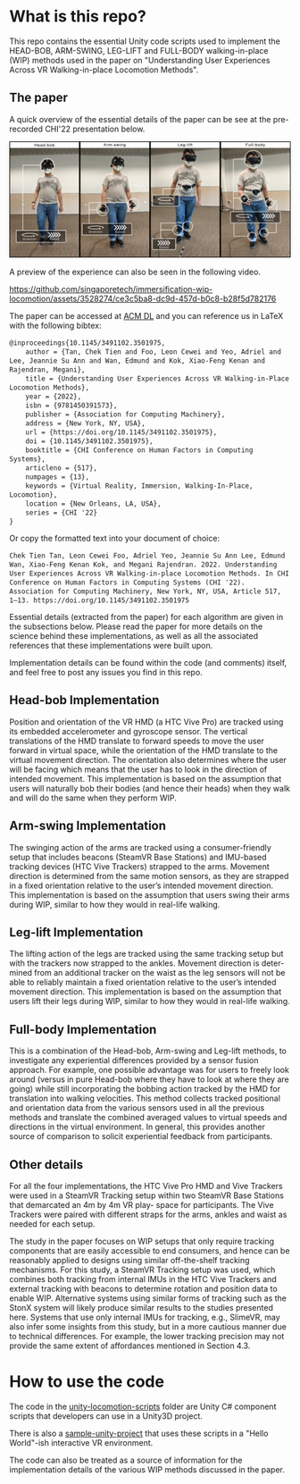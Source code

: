 # What is this repo?

This repo contains the essential Unity code scripts used to implement the HEAD-BOB, ARM-SWING, LEG-LIFT and FULL-BODY walking-in-place (WIP) methods used in the paper on "Understanding User Experiences Across VR Walking-in-place Locomotion Methods".

## The paper

A quick overview of the essential details of the paper can be see at the pre-recorded CHI'22 presentation below.

[![CHI '22 Video Presentation](https://github.com/singaporetech/immersification-wip-locomotion/blob/main/images/locomotion-setups.jpg)](https://youtu.be/vT0VGSpjBsE)

A preview of the experience can also be seen in the following video.

https://github.com/singaporetech/immersification-wip-locomotion/assets/3528274/ce3c5ba8-dc9d-457d-b0c8-b28f5d782176

The paper can be accessed at [ACM DL](https://dl.acm.org/doi/abs/10.1145/3491102.3501975) and you can reference us in LaTeX with the following bibtex:

```
@inproceedings{10.1145/3491102.3501975,
    author = {Tan, Chek Tien and Foo, Leon Cewei and Yeo, Adriel and Lee, Jeannie Su Ann and Wan, Edmund and Kok, Xiao-Feng Kenan and Rajendran, Megani},
    title = {Understanding User Experiences Across VR Walking-in-Place Locomotion Methods},
    year = {2022},
    isbn = {9781450391573},
    publisher = {Association for Computing Machinery},
    address = {New York, NY, USA},
    url = {https://doi.org/10.1145/3491102.3501975},
    doi = {10.1145/3491102.3501975},
    booktitle = {CHI Conference on Human Factors in Computing Systems},
    articleno = {517},
    numpages = {13},
    keywords = {Virtual Reality, Immersion, Walking-In-Place, Locomotion},
    location = {New Orleans, LA, USA},
    series = {CHI '22}
}
```

Or copy the formatted text into your document of choice:

```
Chek Tien Tan, Leon Cewei Foo, Adriel Yeo, Jeannie Su Ann Lee, Edmund Wan, Xiao-Feng Kenan Kok, and Megani Rajendran. 2022. Understanding User Experiences Across VR Walking-in-place Locomotion Methods. In CHI Conference on Human Factors in Computing Systems (CHI '22). Association for Computing Machinery, New York, NY, USA, Article 517, 1–13. https://doi.org/10.1145/3491102.3501975
```

Essential details (extracted from the paper) for each algorithm are given in the subsections below. Please read the paper for more details on the science behind these implementations, as well as all the associated references that these implementations were built upon. 

Implementation details can be found within the code (and comments) itself, and feel free to post any issues you find in this repo.

## Head-bob Implementation

Position and orientation of the VR HMD (a HTC Vive Pro) are tracked using its embedded accelerometer and gyroscope sensor. The vertical translations of the HMD translate to forward speeds to move the user forward in virtual space, while the orientation of the HMD translate to the virtual movement direction. The orientation also determines where the user will be facing which means that the user has to look in the direction of intended movement. This implementation is based on the assumption that users will naturally bob their bodies (and hence their heads) when they walk and will do the same when they perform WIP.

## Arm-swing Implementation

The swinging action of the arms are tracked using a consumer-friendly setup that includes beacons (SteamVR Base Stations) and IMU-based tracking devices (HTC Vive Trackers) strapped to the arms. Movement direction is determined from the same motion sensors, as they are strapped in a fixed orientation relative to the user’s intended movement direction. This implementation is based on the assumption that users swing their arms during WIP, similar to how they would in real-life walking.

## Leg-lift Implementation

The lifting action of the legs are tracked using the same tracking setup but with the trackers now strapped to the ankles. Movement direction is deter- mined from an additional tracker on the waist as the leg sensors will not be able to reliably maintain a fixed orientation relative to the user’s intended movement direction. This implementation is based on the assumption that users lift their legs during WIP, similar to how they would in real-life walking.

## Full-body Implementation

This is a combination of the Head-bob, Arm-swing and Leg-lift methods, to investigate any experiential differences provided by a sensor fusion approach. For example, one possible advantage was for users to freely look around (versus in pure Head-bob where they have to look at where they are going) while still incorporating the bobbing action tracked by the HMD for translation into walking velocities. This method collects tracked positional and orientation data from the various sensors used in all the previous methods and translate the combined averaged values to virtual speeds and directions in the virtual environment. In general, this provides another source of comparison to solicit experiential feedback from participants.

## Other details

For all the four implementations, the HTC Vive Pro HMD and Vive Trackers were used in a SteamVR Tracking setup within two SteamVR Base Stations that demarcated an 4m by 4m VR play- space for participants. The Vive Trackers were paired with different straps for the arms, ankles and waist as needed for each setup.

The study in the paper focuses on WIP setups that only require tracking components that are easily accessible to end consumers, and hence can be reasonably applied to designs using similar off-the-shelf tracking mechanisms. For this study, a SteamVR Tracking setup was used, which combines both tracking from internal IMUs in the HTC Vive Trackers and external tracking with beacons to determine rotation and position data to enable WIP. Alternative systems using similar forms of tracking such as the StonX system will likely produce similar results to the studies presented here. Systems that use only internal IMUs for tracking, e.g., SlimeVR, may also infer some insights from this study, but in a more cautious manner due to technical differences. For example, the lower tracking precision may not provide the same extent of affordances mentioned in Section 4.3.

# How to use the code

The code in the [unity-locomotion-scripts](https://github.com/singaporetech/immersification-wip-locomotion/tree/main/unity-locomotion-scripts) folder are Unity C# component scripts that developers can use in a Unity3D project. 

There is also a [sample-unity-project](https://github.com/singaporetech/immersification-wip-locomotion/tree/main/sample-unity-project) that uses these scripts in a "Hello World"-ish interactive VR environment.

The code can also be treated as a source of information for the implementation details of the various WIP methods discussed in the paper.
